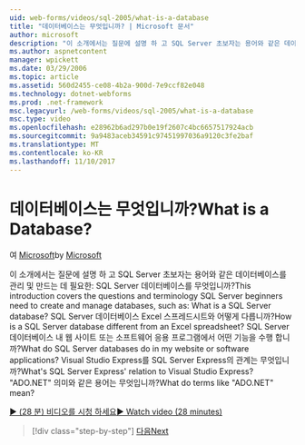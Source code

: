 ```yaml
---
uid: web-forms/videos/sql-2005/what-is-a-database
title: "데이터베이스는 무엇입니까? | Microsoft 문서"
author: microsoft
description: "이 소개에서는 질문에 설명 하 고 SQL Server 초보자는 용어와 같은 데이터베이스를 관리 및 만드는 데 필요한: SQL Server 데이터베이스를 무엇입니까? 방법..."
ms.author: aspnetcontent
manager: wpickett
ms.date: 03/29/2006
ms.topic: article
ms.assetid: 560d2455-ce08-4b2a-900d-7e9ccf82e048
ms.technology: dotnet-webforms
ms.prod: .net-framework
msc.legacyurl: /web-forms/videos/sql-2005/what-is-a-database
msc.type: video
ms.openlocfilehash: e28962b6ad297b0e19f2607c4bc6657517924acb
ms.sourcegitcommit: 9a9483aceb34591c97451997036a9120c3fe2baf
ms.translationtype: MT
ms.contentlocale: ko-KR
ms.lasthandoff: 11/10/2017
---
```

<a name="what-is-a-database"></a><span data-ttu-id="d88ba-105">데이터베이스는 무엇입니까?</span><span class="sxs-lookup"><span data-stu-id="d88ba-105">What is a Database?</span></span>
====================
<span data-ttu-id="d88ba-106">여 [Microsoft](https://github.com/microsoft)</span><span class="sxs-lookup"><span data-stu-id="d88ba-106">by [Microsoft](https://github.com/microsoft)</span></span>

<span data-ttu-id="d88ba-107">이 소개에서는 질문에 설명 하 고 SQL Server 초보자는 용어와 같은 데이터베이스를 관리 및 만드는 데 필요한: SQL Server 데이터베이스를 무엇입니까?</span><span class="sxs-lookup"><span data-stu-id="d88ba-107">This introduction covers the questions and terminology SQL Server beginners need to create and manage databases, such as: What is a SQL Server database?</span></span> <span data-ttu-id="d88ba-108">SQL Server 데이터베이스 Excel 스프레드시트와 어떻게 다릅니까?</span><span class="sxs-lookup"><span data-stu-id="d88ba-108">How is a SQL Server database different from an Excel spreadsheet?</span></span> <span data-ttu-id="d88ba-109">SQL Server 데이터베이스 내 웹 사이트 또는 소프트웨어 응용 프로그램에서 어떤 기능을 수행 합니까?</span><span class="sxs-lookup"><span data-stu-id="d88ba-109">What do SQL Server databases do in my website or software applications?</span></span> <span data-ttu-id="d88ba-110">Visual Studio Express를 SQL Server Express의 관계는 무엇입니까?</span><span class="sxs-lookup"><span data-stu-id="d88ba-110">What's SQL Server Express' relation to Visual Studio Express?</span></span> <span data-ttu-id="d88ba-111">"ADO.NET" 의미와 같은 용어는 무엇입니까?</span><span class="sxs-lookup"><span data-stu-id="d88ba-111">What do terms like "ADO.NET" mean?</span></span>

[<span data-ttu-id="d88ba-112">&#9654; (28 분) 비디오를 시청 하세요</span><span class="sxs-lookup"><span data-stu-id="d88ba-112">&#9654; Watch video (28 minutes)</span></span>](https://channel9.msdn.com/Blogs/ASP-NET-Site-Videos/what-is-a-database)

>[!div class="step-by-step"]
[<span data-ttu-id="d88ba-113">다음</span><span class="sxs-lookup"><span data-stu-id="d88ba-113">Next</span></span>](understanding-database-tables-and-records.md)
